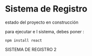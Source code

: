 <h1> Sistema de Registro </h1>

estado del proyecto en construcción

para ejecutar e l sistema, debes poner :

```npm install react```

SISTEMA DE REGISTRO 2

